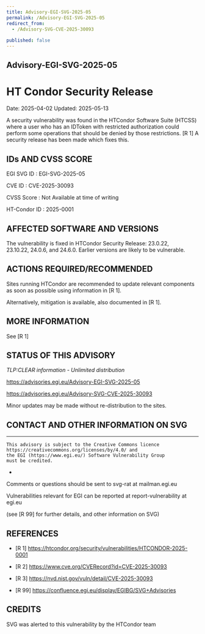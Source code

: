 ```yaml
---
title: Advisory-EGI-SVG-2025-05
permalink: /Advisory-EGI-SVG-2025-05
redirect_from:
  - /Advisory-SVG-CVE-2025-30093
  
published: false
---
```


## Advisory-EGI-SVG-2025-05

# HT Condor Security Release

Date:        2025-04-02
Updated:     2025-05-13
      
A security vulnerability was found in the HTCondor Software Suite (HTCSS)
where a user who has an IDToken with restricted authorization could perform 
some operations that should be denied by those restrictions. [R 1]
A security release has been made which fixes this. 
    
## IDs AND CVSS SCORE      

EGI SVG ID : EGI-SVG-2025-05
    
CVE ID     : CVE-2025-30093

CVSS Score : Not Available at time of writing
    
HT-Condor ID : 2025-0001

## AFFECTED SOFTWARE AND VERSIONS

The vulnerability is fixed in HTCondor Security Release: 23.0.22,  
23.10.22, 24.0.6, and 24.6.0.
Earlier versions are likely to be vulnerable.
    
## ACTIONS REQUIRED/RECOMMENDED

Sites running HTCondor are recommended to update relevant components 
as soon as possible using information in [R 1].

Alternatively, mitigation is available, also documented in [R 1].


## MORE INFORMATION

See [R 1]  

   
## STATUS OF THIS ADVISORY
                       
_TLP:CLEAR information - Unlimited distribution_ 
    
 https://advisories.egi.eu/Advisory-EGI-SVG-2025-05  
    
 https://advisories.egi.eu/Advisory-SVG-CVE-2025-30093  

Minor updates may be made without re-distribution to the sites.


## CONTACT AND OTHER INFORMATION ON SVG
  
-----------------------------
    This advisory is subject to the Creative Commons licence 
    https://creativecommons.org/licenses/by/4.0/ and
    the EGI (https://www.egi.eu/) Software Vulnerability Group 
    must be credited.
-
  
Comments or questions should be sent to
	svg-rat at mailman.egi.eu

Vulnerabilities relevant for EGI can be reported at
	report-vulnerability at egi.eu
    
(see [R 99] for further details, and other information on SVG)
    
    
## REFERENCES


- [R 1] <https://htcondor.org/security/vulnerabilities/HTCONDOR-2025-0001>
    
- [R 2] <https://www.cve.org/CVERecord?id=CVE-2025-30093>
    
- [R 3] <https://nvd.nist.gov/vuln/detail/CVE-2025-30093>

- [R 99] <https://confluence.egi.eu/display/EGIBG/SVG+Advisories>

## CREDITS

SVG was alerted to this vulnerability by the HTCondor team

